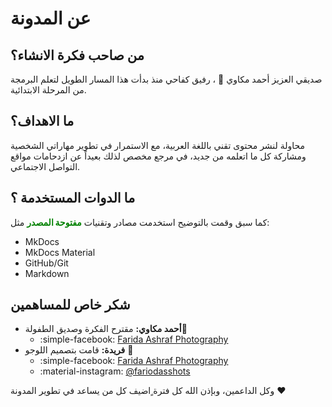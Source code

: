 # عن المدونة

## من صاحب فكرة الانشاء؟

صديقي العزيز أحمد مكاوي :blue_heart: ، رفيق كفاحي منذ بدأت هذا المسار الطويل لتعلم البرمجة من المرحلة الابتدائية.

## ما الاهداف؟

محاولة لنشر محتوى تقني باللغة العربية، مع الاستمرار في تطوير مهاراتي الشخصية ومشاركة كل ما اتعلمه من جديد، في مرجع مخصص لذلك بعيداً عن ازدحامات مواقع التواصل الاجتماعي.

## ما الدوات المستخدمة ؟

كما سبق وقمت بالتوضيح استخدمت مصادر وتقنيات <span style="color:green; font-weight:900;">مفتوحة المصدر</span> مثل:

- MkDocs
- MkDocs Material
- GitHub/Git
- Markdown

## شكر خاص للمساهمين

- <b>أحمد مكاوي:</b> مقترح الفكرة وصديق الطفولة:blue_heart:
    * :simple-facebook: <a href="https://www.facebook.com/mekawy2k?mibextid=JRoKGi">Farida Ashraf Photography</a>
- <b>فريدة:</b> قامت بتصميم اللوجو :blue_heart:
    * :simple-facebook: <a href="https://www.facebook.com/people/Farida-Ashraf-Photography/100063828830587/?mibextid=ZbWKwL">Farida Ashraf Photography</a>
    * :material-instagram: <a href="https://www.instagram.com/fariodasshots/">@fariodasshots</a>

وكل الداعمين، وبإذن الله كل فترة ٍاضيف كل من يساعد في تطوير المدونة :heart: